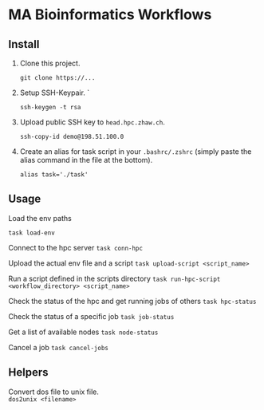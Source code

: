 # MA Bioinformatics Workflows


## Install

1. Clone this project.  

    `git clone https://...` 

1. Setup SSH-Keypair. `

    `ssh-keygen -t rsa`


1.  Upload public SSH key to `head.hpc.zhaw.ch`.

    `ssh-copy-id demo@198.51.100.0`

1. Create an alias for task script in your `.bashrc/.zshrc` (simply paste the alias command in the file at the bottom).

    ` alias task='./task' `


## Usage

Load the env paths

    task load-env

Connect to the hpc server
`task conn-hpc`

Upload the actual env file and a script
`task upload-script <script_name>`

Run a script defined in the scripts directory
`task run-hpc-script <workflow_directory> <script_name>`

Check the status of the hpc and get running jobs of others
`task hpc-status`

Check the status of a specific job
`task job-status`

Get a list of available nodes
`task node-status`

Cancel a job
`task cancel-jobs`


## Helpers

Convert dos file to unix file.  
`dos2unix <filename>`